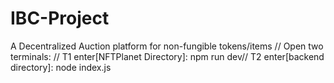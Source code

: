 # IBC-Project
A Decentralized Auction platform for non-fungible tokens/items
//
Open two terminals:
//
T1 enter[NFTPlanet Directory]: npm run dev//
T2 enter[backend directory]: node index.js
